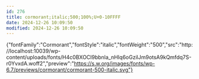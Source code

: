 ```yaml
---
id: 276
title: cormorant;italic;500;100%;U+0-10FFFF
date: 2024-12-26 10:09:50
modified: 2024-12-26 10:09:50
---
```



{"fontFamily":"Cormorant","fontStyle":"italic","fontWeight":"500","src":"http://localhost:10039/wp-content/uploads/fonts/H4c0BXOCl9bbnla_nHIq6oGzilJm9otsA9kQmfdq7S-r0YvxdA.woff2","preview":"https://s.w.org/images/fonts/wp-6.7/previews/cormorant/cormorant-500-italic.svg"}
